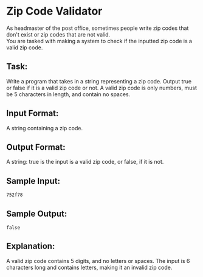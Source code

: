 # Zip Code Validator  

As headmaster of the post office, sometimes people write zip codes that don't exist or zip codes that are not valid.  
You are tasked with making a system to check if the inputted zip code is a valid zip code. 

## Task:
Write a program that takes in a string representing a zip code. Output true or false if it is a valid zip code or not. 
A valid zip code is only numbers, must be 5 characters in length, and contain no spaces.

## Input Format: 
A string containing a zip code.

## Output Format: 
A string: true is the input is a valid zip code, or false, if it is not. 

## Sample Input:
```
752f78
```

## Sample Output: 
```
false
```

## Explanation: 
A valid zip code contains 5 digits, and no letters or spaces. The input is 6 characters long and contains letters, making it an invalid zip code.
